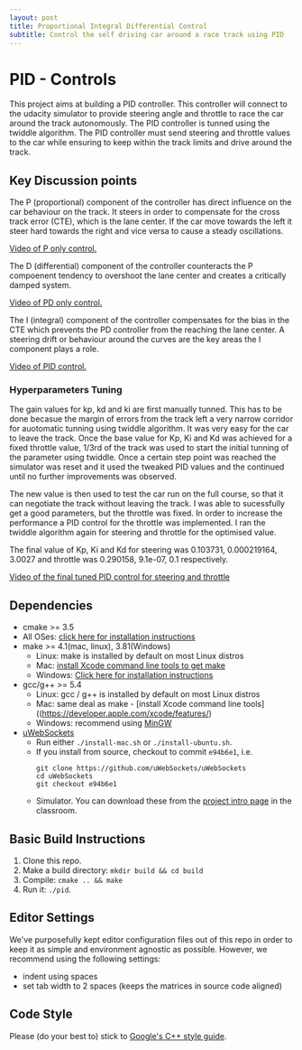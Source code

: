 ```yaml
---
layout: post
title: Proportional Integral Differential Control
subtitle: Control the self driving car around a race track using PID
---
```


# PID - Controls

This project aims at building a PID controller. This controller will connect to the udacity simulator to provide steering angle and throttle to race the car around the track autonomously. The PID controller is tunned using the twiddle algorithm. The PID controller must send steering and throttle values to the car while ensuring to keep within the track limits and drive around the track.

## Key Discussion points

The P (proportional) component of the controller has direct influence on the car behaviour on the track. It steers in order to compensate for the cross track error (CTE), which is the lane center. If the car move towards the left it steer hard towards the right and vice versa to cause a steady oscillations.

[Video of P only control.](https://github.com/srikanth-narayanan/CarND-PID-Control/blob/master/Videos/P_Only_Control.mp4)

The D (differential) component of the controller counteracts the P compoenent tendency to overshoot the lane center and creates a critically damped system.

[Video of PD only control.](https://github.com/srikanth-narayanan/CarND-PID-Control/blob/master/Videos/PD_Control.mp4)

The I (integral) component of the controller compensates for the bias in the CTE which prevents the PD controller from the reaching the lane center. A steering drift or behaviour around the curves are the key areas the I component plays a role.

[Video of PID control.](https://github.com/srikanth-narayanan/CarND-PID-Control/blob/master/Videos/PID_Controls.mp4)

### Hyperparameters Tuning

The gain values for kp, kd and ki are first manually tunned. This has to be done becasue the margin of errors from the track left a very narrow corridor for auotomatic tunning using twiddle algorithm. It was very easy for the car to leave the track. Once the base value for Kp, Ki and Kd was achieved for a fixed throttle value, 1/3rd of the track was used to start the initial tunning of the parameter using twiddle. Once a certain step point was reached the simulator was reset and it used the tweaked PID values and the continued until no further improvements was observed.

The new value is then used to test the car run on the full course, so that it can negotiate the track without leaving the track. I was able to sucessfully get a good parameters, but the throttle was fixed. In order to increase the performance a PID control for the throttle was implemented. I ran the twiddle algorithm again for steering and throttle for the optimised value.

The final value of Kp, Ki and Kd for steering was 0.103731, 0.000219164, 3.0027 and throttle was 0.290158, 9.1e-07, 0.1 respectively.

[Video of the final tuned PID control for steering and throttle](https://github.com/srikanth-narayanan/CarND-PID-Control/blob/master/Videos/PID_Steer_Throttle_Opt.mp4)

## Dependencies

* cmake >= 3.5
 * All OSes: [click here for installation instructions](https://cmake.org/install/)
* make >= 4.1(mac, linux), 3.81(Windows)
  * Linux: make is installed by default on most Linux distros
  * Mac: [install Xcode command line tools to get make](https://developer.apple.com/xcode/features/)
  * Windows: [Click here for installation instructions](http://gnuwin32.sourceforge.net/packages/make.htm)
* gcc/g++ >= 5.4
  * Linux: gcc / g++ is installed by default on most Linux distros
  * Mac: same deal as make - [install Xcode command line tools]((https://developer.apple.com/xcode/features/)
  * Windows: recommend using [MinGW](http://www.mingw.org/)
* [uWebSockets](https://github.com/uWebSockets/uWebSockets)
  * Run either `./install-mac.sh` or `./install-ubuntu.sh`.
  * If you install from source, checkout to commit `e94b6e1`, i.e.
    ```
    git clone https://github.com/uWebSockets/uWebSockets
    cd uWebSockets
    git checkout e94b6e1
    ```
  * Simulator. You can download these from the [project intro page](https://github.com/udacity/self-driving-car-sim/releases) in the classroom.

## Basic Build Instructions

1. Clone this repo.
2. Make a build directory: `mkdir build && cd build`
3. Compile: `cmake .. && make`
4. Run it: `./pid`.

## Editor Settings

We've purposefully kept editor configuration files out of this repo in order to
keep it as simple and environment agnostic as possible. However, we recommend
using the following settings:

* indent using spaces
* set tab width to 2 spaces (keeps the matrices in source code aligned)

## Code Style

Please (do your best to) stick to [Google's C++ style guide](https://google.github.io/styleguide/cppguide.html).
